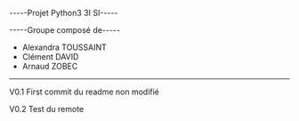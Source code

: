 -_-_-_-_-Projet Python3 3I SI-_-_-_-_-

-----Groupe composé de-----
- Alexandra TOUSSAINT
- Clément DAVID
- Arnaud ZOBEC
--------------------------

V0.1
First commit du readme non modifié

V0.2
Test du remote
